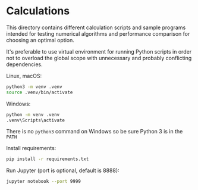 # Calculations

This directory contains different calculation scripts and sample programs intended for testing numerical algorithms and performance comparison for choosing an optimal option.

It's preferable to use virtual environment for running Python scripts in order not to overload the global scope with unnecessary and probably conflicting dependencies.

Linux, macOS:

```bash
python3 -m venv .venv
source .venv/bin/activate
```

Windows:

```bash
python -m venv .venv
.venv\Scripts\activate
```

There is no `python3` command on Windows so be sure Python 3 is in the `PATH`

Install requirements:

```bash
pip install -r requirements.txt
```

Run Jupyter (port is optional, default is 8888):

```bash
jupyter notebook --port 9999
```
